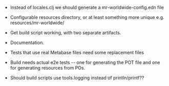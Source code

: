 - Instead of locales.clj we should generate a mr-worldwide-config.edn file

- Configurable resources directory, or at least something more unique e.g.
  resources/mr-worldwide/

- Get build script working, with two separate artifacts.

- Documentation.

- Tests that use real Metabase files need some replacement files

- Build needs actual e2e tests -- one for generating the POT file and one for generating resources from POs.

- Should build scripts use tools.logging instead of println/printf??
